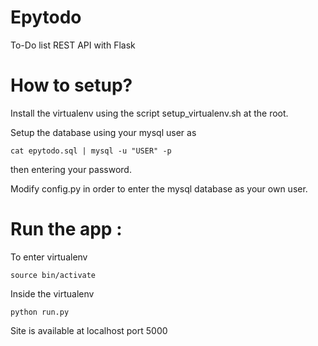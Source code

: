 # Epytodo
To-Do list REST API with Flask

# How to setup?
Install the virtualenv using the script setup_virtualenv.sh at the root.

Setup the database using your mysql user as 
```
cat epytodo.sql | mysql -u "USER" -p
```
then entering your password.

Modify config.py in order to enter the mysql database as your own user.

# Run the app :

To enter virtualenv
```
source bin/activate
```

Inside the virtualenv
```
python run.py
```

Site is available at localhost port 5000
